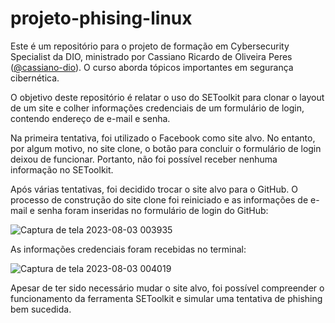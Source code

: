# projeto-phising-linux
Este é um repositório para o projeto de formação em Cybersecurity Specialist da DIO, ministrado por Cassiano Ricardo de Oliveira Peres ([@cassiano-dio](https://github.com/cassiano-dio)). O curso aborda tópicos importantes em segurança cibernética.

O objetivo deste repositório é relatar o uso do SEToolkit para clonar o layout de um site e colher informações credenciais de um formulário de login, contendo endereço de e-mail e senha. 

Na primeira tentativa, foi utilizado o Facebook como site alvo. No entanto, por algum motivo, no site clone, o botão para concluir o formulário de login deixou de funcionar. Portanto, não foi possível receber nenhuma informação no SEToolkit. 

Após várias tentativas, foi decidido trocar o site alvo para o GitHub. O processo de construção do site clone foi reiniciado e as informações de e-mail e senha foram inseridas no formulário de login do GitHub:

![Captura de tela 2023-08-03 003935](https://github.com/OlStudios/projeto-phising-linux/assets/95282667/f288a71e-759f-4da3-a26b-29fd9e7f42bd)

As informações credenciais foram recebidas no terminal:

![Captura de tela 2023-08-03 004019](https://github.com/OlStudios/projeto-phising-linux/assets/95282667/6ce2af57-391b-41d9-81ac-dcc9094acba5)

Apesar de ter sido necessário mudar o site alvo, foi possível compreender o funcionamento da ferramenta SEToolkit e simular uma tentativa de phishing bem sucedida.
